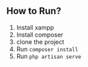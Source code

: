 ## How to Run?

1. Install xampp
2. Install composer
3. clone the project
4. Run `composer install`
5. Run `php artisan serve`
